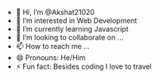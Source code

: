- 👋 Hi, I’m @Akshat21020
- 👀 I’m interested in Web Development
- 🌱 I’m currently learning Javascript
- 💞️ I’m looking to collaborate on ...
- 📫 How to reach me ...
- 😄 Pronouns: He/Him
- ⚡ Fun fact: Besides coding I love to travel

<!---
Akshat21020/Akshat21020 is a ✨ special ✨ repository because its `README.md` (this file) appears on your GitHub profile.
You can click the Preview link to take a look at your changes.
--->
